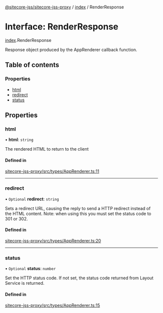 [@sitecore-jss/sitecore-jss-proxy](../README.md) / [index](../modules/index.md) / RenderResponse

# Interface: RenderResponse

[index](../modules/index.md).RenderResponse

Response object produced by the AppRenderer callback function.

## Table of contents

### Properties

- [html](index.RenderResponse.md#html)
- [redirect](index.RenderResponse.md#redirect)
- [status](index.RenderResponse.md#status)

## Properties

### html

• **html**: `string`

The rendered HTML to return to the client

#### Defined in

[sitecore-jss-proxy/src/types/AppRenderer.ts:11](https://github.com/Sitecore/jss/blob/dc1481418/packages/sitecore-jss-proxy/src/types/AppRenderer.ts#L11)

___

### redirect

• `Optional` **redirect**: `string`

Sets a redirect URL, causing the reply to send a HTTP redirect instead of the HTML content.
Note: when using this you must set the status code to 301 or 302.

#### Defined in

[sitecore-jss-proxy/src/types/AppRenderer.ts:20](https://github.com/Sitecore/jss/blob/dc1481418/packages/sitecore-jss-proxy/src/types/AppRenderer.ts#L20)

___

### status

• `Optional` **status**: `number`

Set the HTTP status code. If not set, the status code returned from Layout Service is returned.

#### Defined in

[sitecore-jss-proxy/src/types/AppRenderer.ts:15](https://github.com/Sitecore/jss/blob/dc1481418/packages/sitecore-jss-proxy/src/types/AppRenderer.ts#L15)
